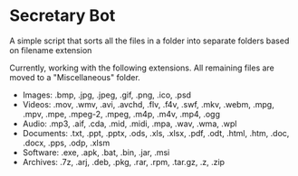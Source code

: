 # Secretary Bot
A simple script that sorts all the files in a folder into separate folders based on filename extension

Currently, working with the following extensions. All remaining files are moved to a "Miscellaneous" folder.
* Images: .bmp, .jpg, .jpeg, .gif, .png, .ico, .psd
* Videos: .mov, .wmv, .avi, .avchd, .flv, .f4v, .swf, .mkv, .webm, .mpg, .mpv, .mpe, .mpeg-2, .mpeg, .m4p, .m4v, .mp4, .ogg
* Audio: .mp3, .aif, .cda, .mid, .midi, .mpa, .wav, .wma, .wpl
* Documents: .txt, .ppt, .pptx, .ods, .xls, .xlsx, .pdf, .odt, .html, .htm, .doc, .docx, .pps, .odp, .xlsm
* Software: .exe, .apk, .bat, .bin, .jar, .msi
* Archives: .7z, .arj, .deb, .pkg, .rar, .rpm, .tar.gz, .z, .zip
